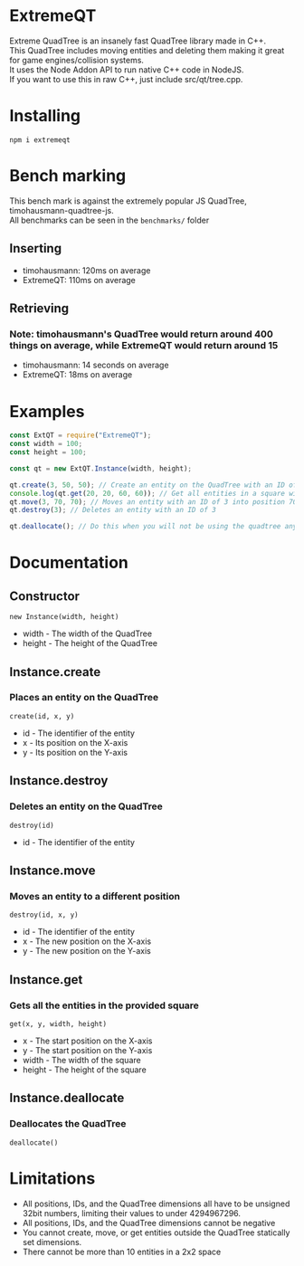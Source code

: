 # ExtremeQT

Extreme QuadTree is an insanely fast QuadTree library made in C++. <br>
This QuadTree includes moving entities and deleting them making it great for game engines/collision systems. <br>
It uses the Node Addon API to run native C++ code in NodeJS. <br>
If you want to use this in raw C++, just include src/qt/tree.cpp.

# Installing

`npm i extremeqt`

# Bench marking

This bench mark is against the extremely popular JS QuadTree, timohausmann-quadtree-js. <br>
All benchmarks can be seen in the `benchmarks/` folder

## Inserting

-   timohausmann: 120ms on average
-   ExtremeQT: 110ms on average

## Retrieving

### Note: timohausmann's QuadTree would return around 400 things on average, while ExtremeQT would return around 15

-   timohausmann: 14 seconds on average
-   ExtremeQT: 18ms on average

# Examples

```js
const ExtQT = require("ExtremeQT");
const width = 100;
const height = 100;

const qt = new ExtQT.Instance(width, height);

qt.create(3, 50, 50); // Create an entity on the QuadTree with an ID of 3, at position 50, 50.
console.log(qt.get(20, 20, 60, 60)); // Get all entities in a square with the width and height of 60, at position 20,20
qt.move(3, 70, 70); // Moves an entity with an ID of 3 into position 70,70
qt.destroy(3); // Deletes an entity with an ID of 3

qt.deallocate(); // Do this when you will not be using the quadtree anymore. Otherwise it will cause a memory leak.
```

# Documentation

## **Constructor**

`new Instance(width, height)`

-   width - The width of the QuadTree
-   height - The height of the QuadTree

## **Instance.create**

### Places an entity on the QuadTree

`create(id, x, y)`

-   id - The identifier of the entity
-   x - Its position on the X-axis
-   y - Its position on the Y-axis

## **Instance.destroy**

### Deletes an entity on the QuadTree

`destroy(id)`

-   id - The identifier of the entity

## **Instance.move**

### Moves an entity to a different position

`destroy(id, x, y)`

-   id - The identifier of the entity
-   x - The new position on the X-axis
-   y - The new position on the Y-axis

## **Instance.get**

### Gets all the entities in the provided square

`get(x, y, width, height)`

-   x - The start position on the X-axis
-   y - The start position on the Y-axis
-   width - The width of the square
-   height - The height of the square

## **Instance.deallocate**

### Deallocates the QuadTree

`deallocate()`

# Limitations

-   All positions, IDs, and the QuadTree dimensions all have to be unsigned 32bit numbers, limiting their values to under 4294967296.
-   All positions, IDs, and the QuadTree dimensions cannot be negative
-   You cannot create, move, or get entities outside the QuadTree statically set dimensions.
-   There cannot be more than 10 entities in a 2x2 space
